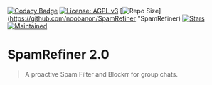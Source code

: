 [![Codacy Badge](https://api.codacy.com/project/badge/Grade/441b48966e9f4b58a643d7c4cee8ba66)](https://app.codacy.com/gh/noobanon/SpamRefiner?utm_source=github.com&utm_medium=referral&utm_content=noobanon/SpamRefiner&utm_campaign=Badge_Grade_Dashboard)
[![License: AGPL v3](https://img.shields.io/badge/License-AGPL%20v3-blue.svg)](https://www.gnu.org/licenses/agpl-3.0)
[![Repo Size](https://img.shields.io/github/repo-size/noobanon/SpamRefiner)](https://github.com/noobanon/SpamRefiner "SpamRefiner)
[![Stars](https://img.shields.io/github/stars/noobanon/SpamRefiner?style=social)](https://github.com/noobanon/SpamRefiner "SpamRefiner")
[![Maintained](https://img.shields.io/badge/Maintained-Yes-brightgreen)](https://github.com/noobanon/SpamRefiner "SpamRefiner")

# SpamRefiner 2.0
> A proactive Spam Filter and Blockrr for group chats.
